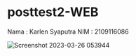 # posttest2-WEB

Nama : Karlen Syaputra
NIM  : 2109116086

![Screenshot 2023-03-26 053944](https://user-images.githubusercontent.com/119736405/227743504-50b4481d-f63a-455f-ac16-d4383fc626c5.png)
